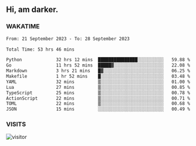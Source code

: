 ## Hi, am darker.

### WAKATIME

<!--START_SECTION:waka-->

```txt
From: 21 September 2023 - To: 28 September 2023

Total Time: 53 hrs 46 mins

Python             32 hrs 12 mins  ███████████████░░░░░░░░░░   59.88 %
Go                 11 hrs 52 mins  █████▓░░░░░░░░░░░░░░░░░░░   22.08 %
Markdown           3 hrs 21 mins   █▓░░░░░░░░░░░░░░░░░░░░░░░   06.25 %
Makefile           1 hr 52 mins    █░░░░░░░░░░░░░░░░░░░░░░░░   03.48 %
YAML               32 mins         ▒░░░░░░░░░░░░░░░░░░░░░░░░   01.00 %
Lua                27 mins         ▒░░░░░░░░░░░░░░░░░░░░░░░░   00.85 %
TypeScript         25 mins         ▒░░░░░░░░░░░░░░░░░░░░░░░░   00.78 %
ActionScript       22 mins         ▒░░░░░░░░░░░░░░░░░░░░░░░░   00.71 %
TOML               22 mins         ▒░░░░░░░░░░░░░░░░░░░░░░░░   00.68 %
JSON               15 mins         ░░░░░░░░░░░░░░░░░░░░░░░░░   00.49 %
```

<!--END_SECTION:waka-->

### VISITS
<!-- i should probably build this when i will have some time -->
![visitor](https://profile-counter.glitch.me/sanix-darker/count.svg)
